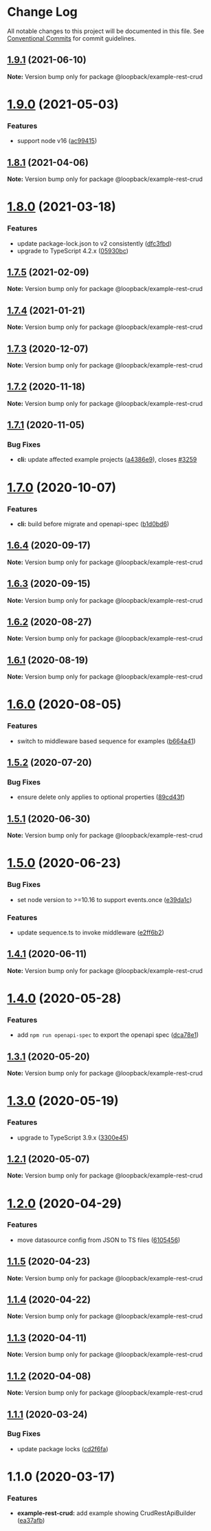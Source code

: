 # Change Log

All notable changes to this project will be documented in this file.
See [Conventional Commits](https://conventionalcommits.org) for commit guidelines.

## [1.9.1](https://github.com/loopbackio/loopback-next/compare/@loopback/example-rest-crud@1.9.0...@loopback/example-rest-crud@1.9.1) (2021-06-10)

**Note:** Version bump only for package @loopback/example-rest-crud





# [1.9.0](https://github.com/loopbackio/loopback-next/compare/@loopback/example-rest-crud@1.8.1...@loopback/example-rest-crud@1.9.0) (2021-05-03)


### Features

* support node v16 ([ac99415](https://github.com/loopbackio/loopback-next/commit/ac994154543bde22b4482ba98813351656db1b55))





## [1.8.1](https://github.com/loopbackio/loopback-next/compare/@loopback/example-rest-crud@1.8.0...@loopback/example-rest-crud@1.8.1) (2021-04-06)

**Note:** Version bump only for package @loopback/example-rest-crud





# [1.8.0](https://github.com/loopbackio/loopback-next/compare/@loopback/example-rest-crud@1.7.5...@loopback/example-rest-crud@1.8.0) (2021-03-18)


### Features

* update package-lock.json to v2 consistently ([dfc3fbd](https://github.com/loopbackio/loopback-next/commit/dfc3fbdae0c9ca9f34c64154a471bef22d5ac6b7))
* upgrade to TypeScript 4.2.x ([05930bc](https://github.com/loopbackio/loopback-next/commit/05930bc0cece3909dd66f75ad91eeaa2d365a480))





## [1.7.5](https://github.com/loopbackio/loopback-next/compare/@loopback/example-rest-crud@1.7.4...@loopback/example-rest-crud@1.7.5) (2021-02-09)

**Note:** Version bump only for package @loopback/example-rest-crud





## [1.7.4](https://github.com/loopbackio/loopback-next/compare/@loopback/example-rest-crud@1.7.3...@loopback/example-rest-crud@1.7.4) (2021-01-21)

**Note:** Version bump only for package @loopback/example-rest-crud





## [1.7.3](https://github.com/loopbackio/loopback-next/compare/@loopback/example-rest-crud@1.7.2...@loopback/example-rest-crud@1.7.3) (2020-12-07)

**Note:** Version bump only for package @loopback/example-rest-crud





## [1.7.2](https://github.com/loopbackio/loopback-next/compare/@loopback/example-rest-crud@1.7.1...@loopback/example-rest-crud@1.7.2) (2020-11-18)

**Note:** Version bump only for package @loopback/example-rest-crud





## [1.7.1](https://github.com/loopbackio/loopback-next/compare/@loopback/example-rest-crud@1.7.0...@loopback/example-rest-crud@1.7.1) (2020-11-05)


### Bug Fixes

* **cli:** update affected example projects ([a4386e9](https://github.com/loopbackio/loopback-next/commit/a4386e921713739417de5d4795950209d2f14e22)), closes [#3259](https://github.com/loopbackio/loopback-next/issues/3259)





# [1.7.0](https://github.com/loopbackio/loopback-next/compare/@loopback/example-rest-crud@1.6.4...@loopback/example-rest-crud@1.7.0) (2020-10-07)


### Features

* **cli:** build before migrate and openapi-spec ([b1d0bd6](https://github.com/loopbackio/loopback-next/commit/b1d0bd69319f71712d2dd257e3dea734218b3cbb))





## [1.6.4](https://github.com/loopbackio/loopback-next/compare/@loopback/example-rest-crud@1.6.3...@loopback/example-rest-crud@1.6.4) (2020-09-17)

**Note:** Version bump only for package @loopback/example-rest-crud





## [1.6.3](https://github.com/loopbackio/loopback-next/compare/@loopback/example-rest-crud@1.6.2...@loopback/example-rest-crud@1.6.3) (2020-09-15)

**Note:** Version bump only for package @loopback/example-rest-crud





## [1.6.2](https://github.com/loopbackio/loopback-next/compare/@loopback/example-rest-crud@1.6.1...@loopback/example-rest-crud@1.6.2) (2020-08-27)

**Note:** Version bump only for package @loopback/example-rest-crud





## [1.6.1](https://github.com/loopbackio/loopback-next/compare/@loopback/example-rest-crud@1.6.0...@loopback/example-rest-crud@1.6.1) (2020-08-19)

**Note:** Version bump only for package @loopback/example-rest-crud





# [1.6.0](https://github.com/loopbackio/loopback-next/compare/@loopback/example-rest-crud@1.5.2...@loopback/example-rest-crud@1.6.0) (2020-08-05)


### Features

* switch to middleware based sequence for examples ([b664a41](https://github.com/loopbackio/loopback-next/commit/b664a4195a81c7cd4a4f71e4f7cacb9edb21347b))





## [1.5.2](https://github.com/loopbackio/loopback-next/compare/@loopback/example-rest-crud@1.5.1...@loopback/example-rest-crud@1.5.2) (2020-07-20)


### Bug Fixes

* ensure delete only applies to optional properties ([89cd43f](https://github.com/loopbackio/loopback-next/commit/89cd43f1a455983f120d9bb9c869eac36adc7ad7))





## [1.5.1](https://github.com/loopbackio/loopback-next/compare/@loopback/example-rest-crud@1.5.0...@loopback/example-rest-crud@1.5.1) (2020-06-30)

**Note:** Version bump only for package @loopback/example-rest-crud





# [1.5.0](https://github.com/loopbackio/loopback-next/compare/@loopback/example-rest-crud@1.4.1...@loopback/example-rest-crud@1.5.0) (2020-06-23)


### Bug Fixes

* set node version to >=10.16 to support events.once ([e39da1c](https://github.com/loopbackio/loopback-next/commit/e39da1ca47728eafaf83c10ce35b09b03b6a4edc))


### Features

* update sequence.ts to invoke middleware ([e2ff6b2](https://github.com/loopbackio/loopback-next/commit/e2ff6b22367e919926d0f41f6d939d988c654c00))





## [1.4.1](https://github.com/loopbackio/loopback-next/compare/@loopback/example-rest-crud@1.4.0...@loopback/example-rest-crud@1.4.1) (2020-06-11)

**Note:** Version bump only for package @loopback/example-rest-crud





# [1.4.0](https://github.com/loopbackio/loopback-next/compare/@loopback/example-rest-crud@1.3.1...@loopback/example-rest-crud@1.4.0) (2020-05-28)


### Features

* add `npm run openapi-spec` to export the openapi spec ([dca78e1](https://github.com/loopbackio/loopback-next/commit/dca78e1ba3241ed2a0e7067e00cc1afd001f0335))





## [1.3.1](https://github.com/loopbackio/loopback-next/compare/@loopback/example-rest-crud@1.3.0...@loopback/example-rest-crud@1.3.1) (2020-05-20)

**Note:** Version bump only for package @loopback/example-rest-crud





# [1.3.0](https://github.com/loopbackio/loopback-next/compare/@loopback/example-rest-crud@1.2.1...@loopback/example-rest-crud@1.3.0) (2020-05-19)


### Features

* upgrade to TypeScript 3.9.x ([3300e45](https://github.com/loopbackio/loopback-next/commit/3300e4569ab8410bb1285f7a54d326e9d976476d))





## [1.2.1](https://github.com/loopbackio/loopback-next/compare/@loopback/example-rest-crud@1.2.0...@loopback/example-rest-crud@1.2.1) (2020-05-07)

**Note:** Version bump only for package @loopback/example-rest-crud





# [1.2.0](https://github.com/loopbackio/loopback-next/compare/@loopback/example-rest-crud@1.1.5...@loopback/example-rest-crud@1.2.0) (2020-04-29)


### Features

* move datasource config from JSON to TS files ([6105456](https://github.com/loopbackio/loopback-next/commit/6105456deb6d7acadc3e46867558311dce2d005c))





## [1.1.5](https://github.com/loopbackio/loopback-next/compare/@loopback/example-rest-crud@1.1.4...@loopback/example-rest-crud@1.1.5) (2020-04-23)

**Note:** Version bump only for package @loopback/example-rest-crud





## [1.1.4](https://github.com/loopbackio/loopback-next/compare/@loopback/example-rest-crud@1.1.3...@loopback/example-rest-crud@1.1.4) (2020-04-22)

**Note:** Version bump only for package @loopback/example-rest-crud





## [1.1.3](https://github.com/loopbackio/loopback-next/compare/@loopback/example-rest-crud@1.1.2...@loopback/example-rest-crud@1.1.3) (2020-04-11)

**Note:** Version bump only for package @loopback/example-rest-crud





## [1.1.2](https://github.com/loopbackio/loopback-next/compare/@loopback/example-rest-crud@1.1.1...@loopback/example-rest-crud@1.1.2) (2020-04-08)

**Note:** Version bump only for package @loopback/example-rest-crud





## [1.1.1](https://github.com/loopbackio/loopback-next/compare/@loopback/example-rest-crud@1.1.0...@loopback/example-rest-crud@1.1.1) (2020-03-24)


### Bug Fixes

* update package locks ([cd2f6fa](https://github.com/loopbackio/loopback-next/commit/cd2f6fa7a732afe4a16f4ccf8316ff3142959fe8))





# 1.1.0 (2020-03-17)


### Features

* **example-rest-crud:** add example showing CrudRestApiBuilder ([ea37afb](https://github.com/loopbackio/loopback-next/commit/ea37afb8d9e4ca9aef032b84e349e918d945e8ee))
